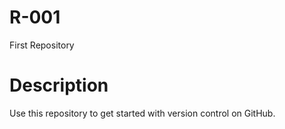 # R-001
First Repository

# Description
Use this repository to get started with version control on GitHub.